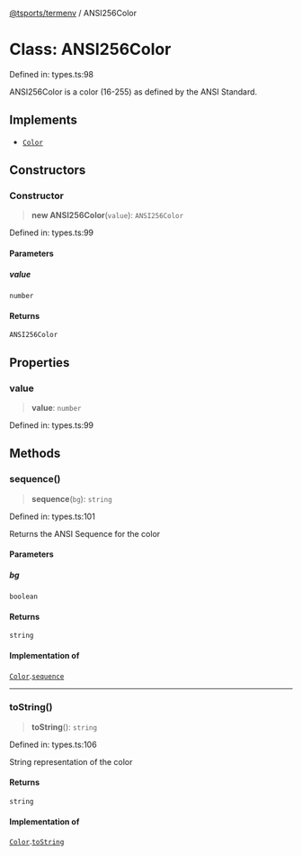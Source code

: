 [@tsports/termenv](../index.md) / ANSI256Color

# Class: ANSI256Color

Defined in: types.ts:98

ANSI256Color is a color (16-255) as defined by the ANSI Standard.

## Implements

- [`Color`](../interfaces/Color.md)

## Constructors

### Constructor

> **new ANSI256Color**(`value`): `ANSI256Color`

Defined in: types.ts:99

#### Parameters

##### value

`number`

#### Returns

`ANSI256Color`

## Properties

### value

> **value**: `number`

Defined in: types.ts:99

## Methods

### sequence()

> **sequence**(`bg`): `string`

Defined in: types.ts:101

Returns the ANSI Sequence for the color

#### Parameters

##### bg

`boolean`

#### Returns

`string`

#### Implementation of

[`Color`](../interfaces/Color.md).[`sequence`](../interfaces/Color.md#sequence)

---

### toString()

> **toString**(): `string`

Defined in: types.ts:106

String representation of the color

#### Returns

`string`

#### Implementation of

[`Color`](../interfaces/Color.md).[`toString`](../interfaces/Color.md#tostring)
